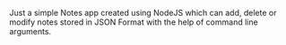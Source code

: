 Just a simple Notes app created using NodeJS which can add, delete or modify notes stored in JSON Format with the help of command line arguments.
